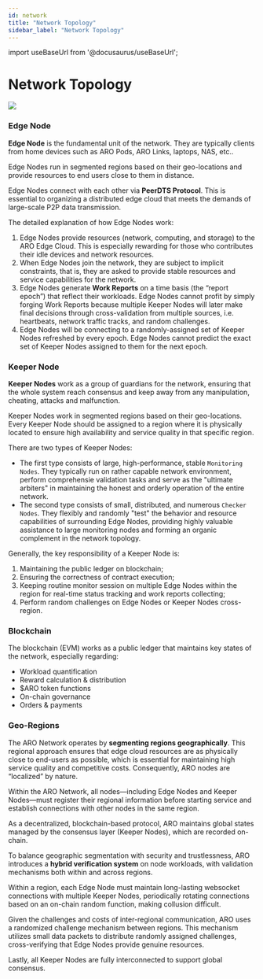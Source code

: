 ```yaml
---
id: network
title: "Network Topology"
sidebar_label: "Network Topology"
---
```

import useBaseUrl from '@docusaurus/useBaseUrl';

# Network Topology

<div style={{textAlign: 'center'}}>
  <img src={useBaseUrl('/img/aro-network/topology.png')} style={{maxWidth: '800'}} />
</div>

### Edge Node

**Edge Node** is the fundamental unit of the network. They are typically clients from home devices such as ARO Pods, ARO Links, laptops, NAS, etc..

Edge Nodes run in segmented regions based on their geo-locations and provide resources to end users close to them in distance.

Edge Nodes connect with each other via **PeerDTS Protocol**. This is essential to organizing a distributed edge cloud that meets the demands of large-scale P2P data transmission.

The detailed explanation of how Edge Nodes work:

1. Edge Nodes provide resources (network, computing, and storage) to the ARO Edge Cloud. This is especially rewarding for those who contributes their idle devices and network resources.
2. When Edge Nodes join the network, they are subject to implicit constraints, that is, they are asked to provide stable resources and service capabilities for the network.
3. Edge Nodes generate **Work Reports** on a time basis (the “report epoch”) that reflect their workloads. Edge Nodes cannot profit by simply forging Work Reports because multiple Keeper Nodes will later make final decisions through cross-validation from multiple sources, i.e. heartbeats, network traffic tracks, and random challenges.
4. Edge Nodes will be connecting to a randomly-assigned set of Keeper Nodes refreshed by every epoch. Edge Nodes cannot predict the exact set of Keeper Nodes assigned to them for the next epoch.

### Keeper Node

**Keeper Nodes** work as a group of guardians for the network, ensuring that the whole system reach consensus and keep away from any manipulation, cheating, attacks and malfunction.

Keeper Nodes work in segmented regions based on their geo-locations. Every Keeper Node should be assigned to a region where it is physically located to ensure high availability and service quality in that specific region.

There are two types of Keeper Nodes:

- The first type consists of large, high-performance, stable `Monitoring Nodes`. They typically run on rather capable network environment, perform comprehensie validation tasks and serve as the "ultimate arbiters" in maintaining the honest and orderly operation of the entire network.
- The second type consists of small, distributed, and numerous `Checker Nodes`. They flexibly and randomly "test" the behavior and resource capabilities of surrounding Edge Nodes, providing highly valuable assistance to large monitoring nodes and forming an organic complement in the network topology.

Generally, the key responsibility of a Keeper Node is:

1. Maintaining the public ledger on blockchain;
2. Ensuring the correctness of contract execution;
3. Keeping routine monitor session on multiple Edge Nodes within the region for real-time status tracking and work reports collecting;
4. Perform random challenges on Edge Nodes or Keeper Nodes cross-region.

### Blockchain

The blockchain (EVM) works as a public ledger that maintains key states of the network, especially regarding:

* Workload quantification
* Reward calculation & distribution
* $ARO token functions
* On-chain governance
* Orders & payments

### Geo-Regions

The ARO Network operates by **segmenting regions geographically**. This regional approach ensures that edge cloud resources are as physically close to end-users as possible, which is essential for maintaining high service quality and competitive costs. Consequently, ARO nodes are “localized” by nature.

Within the ARO Network, all nodes—including Edge Nodes and Keeper Nodes—must register their regional information before starting service and establish connections with other nodes in the same region.

As a decentralized, blockchain-based protocol, ARO maintains global states managed by the consensus layer (Keeper Nodes), which are recorded on-chain.

To balance geographic segmentation with security and trustlessness, ARO introduces a **hybrid verification system** on node workloads, with validation mechanisms both within and across regions.

Within a region, each Edge Node must maintain long-lasting websocket connections with multiple Keeper Nodes, periodically rotating connections based on an on-chain random function, making collusion difficult.

Given the challenges and costs of inter-regional communication, ARO uses a randomized challenge mechanism between regions. This mechanism utilizes small data packets to distribute randomly assigned challenges, cross-verifying that Edge Nodes provide genuine resources.

Lastly, all Keeper Nodes are fully interconnected to support global consensus.
